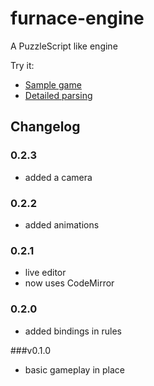 furnace-engine
==============

A PuzzleScript like engine

Try it:

* [Sample game](http://madflame991.github.io/furnace-engine/src/)
* [Detailed parsing](http://madflame991.github.io/furnace-engine/src/parser.html)

Changelog
---------

### 0.2.3
 + added a camera

### 0.2.2
 + added animations

### 0.2.1
 + live editor
 + now uses CodeMirror

### 0.2.0
 + added bindings in rules

###v0.1.0
 + basic gameplay in place